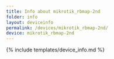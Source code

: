 ```yaml
---
title: Info about mikrotik_rbmap-2nd
folder: info
layout: deviceinfo
permalink: /devices/mikrotik_rbmap-2nd/
device: mikrotik_rbmap-2nd
---
```

{% include templates/device_info.md %}

